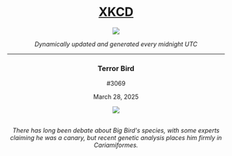 
<h1 align="center"><a href="https://xkcd.com">XKCD</a></h1>
<div align="center">
    <img src="https://img.shields.io/github/last-commit/ShashashankThakur/XKCD?label=last%20updated" />
</div>

<p align="center"><i>Dynamically updated and generated every midnight UTC</i></p>
<hr>
<div align="center">
    <h3><strong>Terror Bird</strong></h3>
    <p>#3069</p>
    <p>March 28, 2025</p>
    <img src="https://imgs.xkcd.com/comics/terror_bird.png">
    <br></br>
    <p><i>There has long been debate about Big Bird's species, with some experts claiming he was a canary, but recent genetic analysis places him firmly in Cariamiformes.</i></p>
</div>
